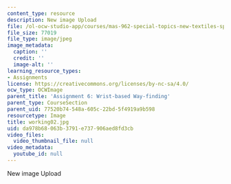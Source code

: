 ```yaml
---
content_type: resource
description: New image Upload
file: /ol-ocw-studio-app/courses/mas-962-special-topics-new-textiles-spring-2010/da978b68063b3791e737906aed8fd3cb_working02.jpg
file_size: 77019
file_type: image/jpeg
image_metadata:
  caption: ''
  credit: ''
  image-alt: ''
learning_resource_types:
- Assignments
license: https://creativecommons.org/licenses/by-nc-sa/4.0/
ocw_type: OCWImage
parent_title: 'Assignment 6: Wrist-based Way-finding'
parent_type: CourseSection
parent_uid: 77520b74-548a-605c-22bd-5f4919a9b598
resourcetype: Image
title: working02.jpg
uid: da978b68-063b-3791-e737-906aed8fd3cb
video_files:
  video_thumbnail_file: null
video_metadata:
  youtube_id: null
---
```

New image Upload